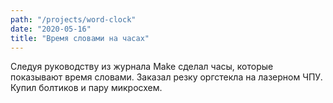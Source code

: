 ```yaml
---
path: "/projects/word-clock"
date: "2020-05-16"
title: "Время словами на часах"
---
```


Следуя руководству из журнала Make сделал часы, которые показывают время словами. Заказал резку оргстекла на лазерном ЧПУ. Купил болтиков и пару микросхем.